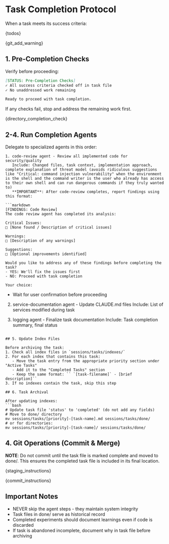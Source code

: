 # Task Completion Protocol

When a task meets its success criteria:

{todos}

{git_add_warning}

## 1. Pre-Completion Checks

Verify before proceeding:

```markdown
[STATUS: Pre-Completion Checks]
✓ All success criteria checked off in task file
✓ No unaddressed work remaining

Ready to proceed with task completion.
```

If any checks fail, stop and address the remaining work first.

{directory_completion_check}

## 2-4. Run Completion Agents

Delegate to specialized agents in this order:
```
1. code-review agent - Review all implemented code for security/quality
   Include: Changed files, task context, implementation approach, complete explanation of threat model (avoids ridiculous suggestions like "Critical: command injection vulnerability" when the environment is the shell and the command writer is the user who already has access to their own shell and can run dangerous commands if they truly wanted to)
   **IMPORTANT**: After code-review completes, report findings using this format:

```markdown
[FINDINGS: Code Review]
The code review agent has completed its analysis:

Critical Issues:
□ [None found / Description of critical issues]

Warnings:
□ [Description of any warnings]

Suggestions:
□ [Optional improvements identified]

Would you like to address any of these findings before completing the task?
- YES: We'll fix the issues first
- NO: Proceed with task completion

Your choice:
```

   - Wait for user confirmation before proceeding
   
2. service-documentation agent - Update CLAUDE.md files 
   Include: List of services modified during task
   
3. logging agent - Finalize task documentation
   Include: Task completion summary, final status
```

## 5. Update Index Files

Before archiving the task:
1. Check all index files in `sessions/tasks/indexes/`
2. For each index that contains this task:
   - Move the task entry from the appropriate priority section under "Active Tasks"
   - Add it to the "Completed Tasks" section
   - Keep the same format: `` `[task-filename]` - [brief description]``
3. If no indexes contain the task, skip this step

## 6. Task Archival

After updating indexes:
```bash
# Update task file 'status' to 'completed' (do not add any fields)
# Move to done/ directory
mv sessions/tasks/[priority]-[task-name].md sessions/tasks/done/
# or for directories:
mv sessions/tasks/[priority]-[task-name]/ sessions/tasks/done/
```

## 4. Git Operations (Commit & Merge)

**NOTE**: Do not commit until the task file is marked complete and moved to done/. This ensures the completed task file is included in its final location.

{staging_instructions}

{commit_instructions}

## Important Notes

- NEVER skip the agent steps - they maintain system integrity
- Task files in done/ serve as historical record
- Completed experiments should document learnings even if code is discarded
- If task is abandoned incomplete, document why in task file before archiving
